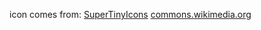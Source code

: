 icon comes from:
[SuperTinyIcons](https://github.com/edent/SuperTinyIcons)
[commons.wikimedia.org](https://commons.wikimedia.org/)